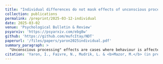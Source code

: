 ```yaml
---
title: "Individual differences do not mask effects of unconscious processing"
collection: publications
permalink: /preprint/2025-03-12-individual
date: 2025-03-02
venue: 'Psychological Bulletin & Review'
psyarxiv: 'https://psyarxiv.com/ebg8w'
github: 'https://github.com/mufcItay/NDT'
paperurl: '/files/papers/yaron2025individual.pdf'
summary_paragraph: >
  "Unconscious processing" effects are cases where behaviour is affected by events that were not consciously perceived. In the 2000s many such cases were reported in the scientific literature, but these findings were since challenged on statistical grounds. In this paper, a collaboration with [Liad](https://en-social-sciences.tau.ac.il/profile/mudrikli) and [Nathan](https://nfaivre.netlify.app/), led by [Itay](http://researchgate.net/scientific-contributions/Itay-Yaron-2173226335), we point out that the statistical analyses that are commonly used to test for unconscious processing effects make an unnecessary assumption, namely that the direction of effects should be the same for all people. We developed two new statistical tests that do not make this assumption: a Sign Consistency test and an Absolute Effect Size test (the second was suggested by our Reviewer [Sascha Meyen](https://www.ecogsci.cs.uni-tuebingen.de/team/sascha-meyen/)). We applied these tests to data from previous studies about unconscious perception, only to find that relaxing this assumption does not make a difference. In contrast, the same tests revealed multiple hidden effects when applied to datasets from other fields. Together, we conclude that effect of unconscious processing were not masked by individual differences. 
citation: 'Yaron, I., Faivre, N., Mudrik, L. & <b>Mazor, M.</b> (in press). Individual differences do not mask effects of unconscious processing. <i>Psychological Bulletin & Review</i>'
---
```

